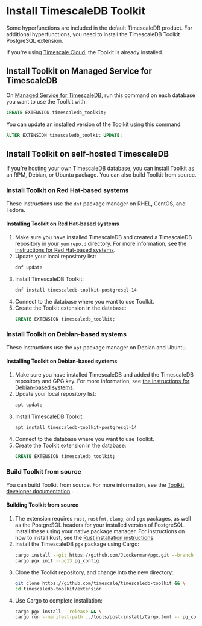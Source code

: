# Install TimescaleDB Toolkit
Some hyperfunctions are included in the default TimescaleDB product. For
additional hyperfunctions, you need to install the TimescaleDB Toolkit PostgreSQL
extension.

If you're using [Timescale Cloud][cloud], the Toolkit is already installed.

## Install Toolkit on Managed Service for TimescaleDB
On [Managed Service for TimescaleDB][mst], run this command on each database you
want to use the Toolkit with:
```sql
CREATE EXTENSION timescaledb_toolkit;
```

You can update an installed version of the Toolkit using this command:
```sql
ALTER EXTENSION timescaledb_toolkit UPDATE;
```

## Install Toolkit on self-hosted TimescaleDB
If you're hosting your own TimescaleDB database, you can install Toolkit as an
RPM, Debian, or Ubuntu package. You can also build Toolkit from source.

### Install Toolkit on Red Hat-based systems

These instructions use the `dnf` package manager on RHEL, CentOS, and Fedora.

<procedure>

#### Installing Toolkit on Red Hat-based systems

1.  Make sure you have installed TimescaleDB and created a TimescaleDB
    repository in your `yum` `repo.d` directory. For more information, see [the
    instructions for Red Hat-based systems][red-hat-install].
1.  Update your local repository list:
    ```bash
    dnf update
    ```
1.  Install TimescaleDB Toolkit:
    ```bash
    dnf install timescaledb-toolkit-postgresql-14
    ```
1.  Connect to the database where you want to use Toolkit.
1.  Create the Toolkit extension in the database:
    ```sql
    CREATE EXTENSION timescaledb_toolkit;
    ```

</procedure>

### Install Toolkit on Debian-based systems

These instructions use the `apt` package manager on Debian and Ubuntu.

<procedure>

#### Installing Toolkit on Debian-based systems

1.  Make sure you have installed TimescaleDB and added the TimescaleDB
    repository and GPG key. For more information, see [the instructions for
    Debian-based systems][debian-install].
1.  Update your local repository list:
    ```bash
    apt update
    ```
1.  Install TimescaleDB Toolkit:
    ```bash
    apt install timescaledb-toolkit-postgresql-14
    ```
1.  Connect to the database where you want to use Toolkit.
1.  Create the Toolkit extension in the database:
    ```sql
    CREATE EXTENSION timescaledb_toolkit;
    ```

</procedure>

### Build Toolkit from source

You can build Toolkit from source. For more information, see the [Toolkit
developer documentation][toolkit-gh-docs] .

<procedure>

#### Building Toolkit from source
1.  The extension requires `rust`, `rustfmt`, `clang`, and `pgx` packages, as
    well as the PostgreSQL headers for your installed version of PostgreSQL.
    Install these using your native package manager. For instructions on how to
    install Rust, see the [Rust installation instructions][rust-install].
1.  Install the TimescaleDB `pgx` package using Cargo:
    ```bash
    cargo install --git https://github.com/JLockerman/pgx.git --branch timescale2 cargo-pgx && \
    cargo pgx init --pg13 pg_config
    ```
1.  Clone the Toolkit repository, and change into the new directory:
    ```bash
    git clone https://github.com/timescale/timescaledb-toolkit && \
    cd timescaledb-toolkit/extension
    ```
1.  Use Cargo to complete installation:
    ```bash
    cargo pgx install --release && \
    cargo run --manifest-path ../tools/post-install/Cargo.toml -- pg_config
    ```

</procedure>

[cloud]: /cloud/:currentVersion:/
[debian-install]: /install/:currentVersion:/self-hosted/installation-debian/
[mst]: /mst/:currentVersion:/
[red-hat-install]: /install/:currentVersion:/self-hosted/installation-redhat/
[rust-install]: https://www.rust-lang.org/tools/install
[toolkit-gh-docs]: https://github.com/timescale/timescaledb-toolkit#-installing-from-source
